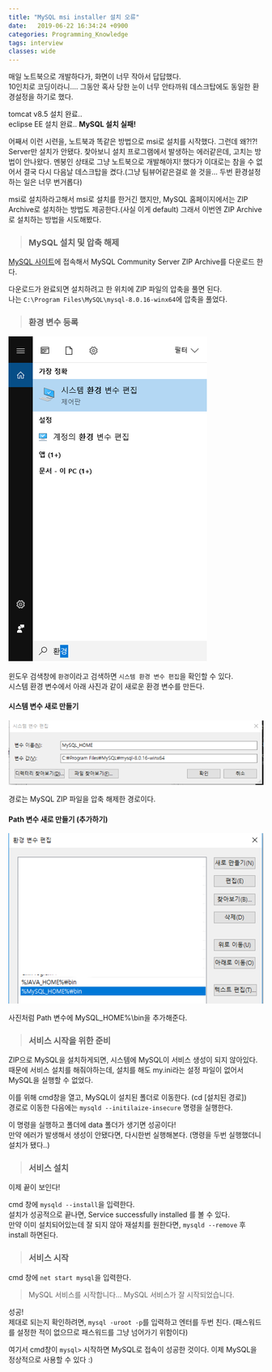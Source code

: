 ```yaml
---
title: "MySQL msi installer 설치 오류"
date:   2019-06-22 16:34:24 +0900
categories: Programming_Knowledge
tags: interview
classes: wide
---
```


매일 노트북으로 개발하다가, 화면이 너무 작아서 답답했다.  
10인치로 코딩이라니.... 그동안 혹사 당한 눈이 너무 안타까워 데스크탑에도 동일한 환경설정을 하기로 했다.  
  
tomcat v8.5 설치 완료..  
eclipse EE 설치 완료..
**MySQL 설치 실패!**  
  
어째서 이런 시련을, 노트북과 똑같은 방법으로 msi로 설치를 시작했다. 그런데 왜?!?!  
Server만 설치가 안됐다. 찾아보니 설치 프로그램에서 발생하는 에러같은데, 고치는 방법이 안나왔다. 멘붕인 상태로 그냥 노트북으로 개발해야지! 했다가 이대로는 참을 수 없어서 결국 다시 다음날 데스크탑을 켰다.(그냥 팀뷰어같은걸로 쓸 것을... 두번 환경설정 하는 일은 너무 번거롭다)  
  
msi로 설치하라고해서 msi로 설치를 한거긴 했지만, MySQL 홈페이지에서는 ZIP Archive로 설치하는 방법도 제공한다.(사실 이게 default) 그래서 이번엔 ZIP Archive로 설치하는 방법을 시도해봤다.  
  
> ### MySQL 설치 및 압축 해제

[MySQL 사이트](https://www.mysql.com/downloads/)에 접속해서 MySQL Community Server ZIP Archive를 다운로드 한다.  
  
다운로드가 완료되면 설치하려고 한 위치에 ZIP 파일의 압축을 풀면 된다.  
나는 `C:\Program Files\MySQL\mysql-8.0.16-winx64`에 압축을 풀었다.  
  
> ### 환경 변수 등록

![환경 변수](/assets/images/System_variables.png)

윈도우 검색창에 `환경`이라고 검색하면 `시스템 환경 변수 편집`을 확인할 수 있다.  
시스템 환경 변수에서 아래 사진과 같이 새로운 환경 변수를 만든다.  

#### 시스템 변수 새로 만들기
  
![환경 변수](/assets/images/sv.PNG)
  
경로는 MySQL ZIP 파일을 압축 해제한 경로이다.  

#### Path 변수 새로 만들기 (추가하기) 

![환경 변수](/assets/images/path_v.png)

사진처럼 Path 변수에 MySQL_HOME%\bin을 추가해준다.  
  
> ### 서비스 시작을 위한 준비

ZIP으로 MySQL을 설치하게되면, 시스템에 MySQL이 서비스 생성이 되지 않아있다.  
때문에 서비스 설치를 해줘야하는데, 설치를 해도 my.ini라는 설정 파일이 없어서 MySQL을 실행할 수 없었다.  
  
이를 위해 cmd창을 열고, MySQL이 설치된 폴더로 이동한다. (cd [설치된 경로])  
경로로 이동한 다음에는 `mysqld --initilaize-insecure` 명령을 실행한다.  

이 명령을 실행하고 폴더에 data 폴더가 생기면 성공이다!  
만약 에러가 발생해서 생성이 안됐다면, 다시한번 실행해본다. (명령을 두번 실행했더니 설치가 됐다..)  
  
> ### 서비스 설치

이제 끝이 보인다!  
  
cmd 창에 `mysqld --install`을 입력한다.  
설치가 성공적으로 끝나면, Service successfully installed 를 볼 수 있다.  
만약 이미 설치되어있는데 잘 되지 않아 재설치를 원한다면, `mysqld --remove` 후 install 하면된다.  
  
> ### 서비스 시작

cmd 창에 `net start mysql`을 입력한다.  
  
> MySQL 서비스를 시작합니다...
> MySQL 서비스가 잘 시작되었습니다.

성공!  
제대로 되는지 확인하려면, `mysql -uroot -p`를 입력하고 엔터를 두번 친다. (패스워드를 설정한 적이 없으므로 패스워드를 그냥 넘어가기 위함이다)  
  
여기서 cmd창이 `mysql>` 시작하면 MySQL로 접속이 성공한 것이다. 이제 MySQL을 정상적으로 사용할 수 있다 :)  
